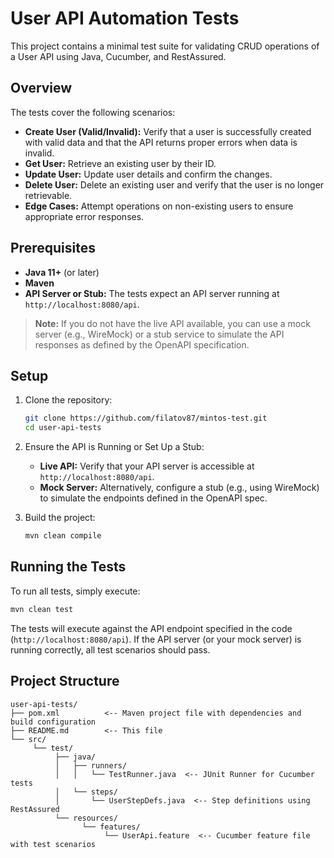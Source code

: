 # User API Automation Tests

This project contains a minimal test suite for validating CRUD operations of a User API using Java, Cucumber, and RestAssured.

## Overview

The tests cover the following scenarios:

- **Create User (Valid/Invalid):** Verify that a user is successfully created with valid data and that the API returns proper errors when data is invalid.
- **Get User:** Retrieve an existing user by their ID.
- **Update User:** Update user details and confirm the changes.
- **Delete User:** Delete an existing user and verify that the user is no longer retrievable.
- **Edge Cases:** Attempt operations on non-existing users to ensure appropriate error responses.

## Prerequisites

- **Java 11+** (or later)
- **Maven**
- **API Server or Stub:** The tests expect an API server running at `http://localhost:8080/api`.

> **Note:** If you do not have the live API available, you can use a mock server (e.g., WireMock) or a stub service to simulate the API responses as defined by the OpenAPI specification.

## Setup

1. Clone the repository:
    ```bash
    git clone https://github.com/filatov87/mintos-test.git
    cd user-api-tests
    ```

2. Ensure the API is Running or Set Up a Stub:
    - **Live API:** Verify that your API server is accessible at `http://localhost:8080/api`.
    - **Mock Server:** Alternatively, configure a stub (e.g., using WireMock) to simulate the endpoints defined in the OpenAPI spec.

3. Build the project:
    ```bash
    mvn clean compile
    ```

## Running the Tests

To run all tests, simply execute:
```bash
mvn clean test
```

The tests will execute against the API endpoint specified in the code (`http://localhost:8080/api`). If the API server (or your mock server) is running correctly, all test scenarios should pass.

## Project Structure

```
user-api-tests/
├── pom.xml          <-- Maven project file with dependencies and build configuration
├── README.md        <-- This file
└── src/
     └── test/
          ├── java/
          │   ├── runners/
          │   │   └── TestRunner.java  <-- JUnit Runner for Cucumber tests
          │   └── steps/
          │       └── UserStepDefs.java  <-- Step definitions using RestAssured
          └── resources/
                └── features/
                     └── UserApi.feature  <-- Cucumber feature file with test scenarios
```
